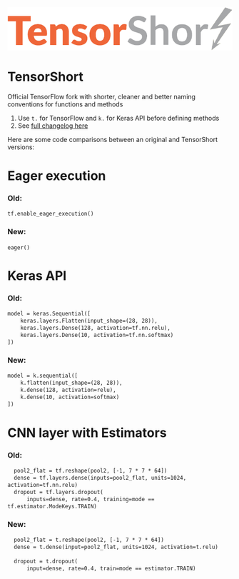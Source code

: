 ![TensorShort Logo](assets/tensorflow_transparent.png)
# TensorShort

Official TensorFlow fork with shorter, cleaner and better naming conventions for functions and methods

1. Use ```t.``` for TensorFlow and ```k.``` for Keras API before defining methods
2. See [full changelog here](./changelog.md)

Here are some code comparisons between an original and TensorShort versions:

# Eager execution
### Old:
```
tf.enable_eager_execution()
```

### New:
```
eager()
```
# Keras API
### Old:

```
model = keras.Sequential([
    keras.layers.Flatten(input_shape=(28, 28)),
    keras.layers.Dense(128, activation=tf.nn.relu),
    keras.layers.Dense(10, activation=tf.nn.softmax)
])
```

### New:

```
model = k.sequential([
    k.flatten(input_shape=(28, 28)),
    k.dense(128, activation=relu),
    k.dense(10, activation=softmax)
])
```
# CNN layer with Estimators
### Old:
```
  pool2_flat = tf.reshape(pool2, [-1, 7 * 7 * 64])
  dense = tf.layers.dense(inputs=pool2_flat, units=1024, activation=tf.nn.relu)
  dropout = tf.layers.dropout(
      inputs=dense, rate=0.4, training=mode == tf.estimator.ModeKeys.TRAIN)

```
### New:
```
  pool2_flat = t.reshape(pool2, [-1, 7 * 7 * 64])
  dense = t.dense(input=pool2_flat, units=1024, activation=t.relu)
  
  dropout = t.dropout(
      input=dense, rate=0.4, train=mode == estimator.TRAIN)
```
